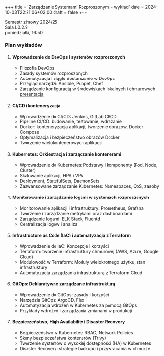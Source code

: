 +++
title = 'Zarządzanie Systemami Rozproszonymi - wykład'
date = 2024-10-03T22:21:06+02:00
draft = false
+++

Semestr zimowy 2024/25  
Sala L0.2.9  
poniedziałki, 16:50  

### Plan wykładów

1. #### Wprowadzenie do DevOps i systemów rozproszonych
   - Filozofia DevOps
   - Zasady systemów rozproszonych
   - Automatyzacja i ciągłe dostarczanie w DevOps
   - Przegląd narzędzi: Ansible, Puppet, Chef
   - Zarządzanie konfiguracją w środowiskach lokalnych i chmurowych  
[prezentacja](/jwozniak/static/lectures/0-intro.pdf])

2. #### CI/CD i konteneryzacja
   - Wprowadzenie do CI/CD: Jenkins, GitLab CI/CD
   - Pipeline CI/CD: budowanie, testowanie, wdrażanie
   - Docker: konteneryzacja aplikacji, tworzenie obrazów, Docker Compose
   - Optymalizacja i bezpieczeństwo obrazów Docker
   - Tworzenie wielokontenerowych aplikacji

3. #### Kubernetes: Orkiestracja i zarządzanie kontenerami
   - Wprowadzenie do Kubernetes: Podstawy i komponenty (Pod, Node, Cluster)
   - Skalowanie aplikacji, HPA i VPA
   - Deployment, StatefulSets, DaemonSets
   - Zaawansowane zarządzanie Kubernetes: Namespaces, QoS, zasoby

4. #### Monitorowanie i zarządzanie logami w systemach rozproszonych
   - Monitorowanie aplikacji i infrastruktury: Prometheus, Grafana
   - Tworzenie i zarządzanie metrykami oraz dashboardami
   - Zarządzanie logami: ELK Stack, Fluentd
   - Centralizacja logów i analiza

5. #### Infrastructure as Code (IaC) i automatyzacja z Terraform
   - Wprowadzenie do IaC: Koncepcje i korzyści
   - Terraform: tworzenie infrastruktury chmurowej (AWS, Azure, Google Cloud)
   - Modułowość w Terraform: Moduły wielokrotnego użytku, stan infrastruktury
   - Automatyzacja zarządzania infrastrukturą z Terraform Cloud

6. #### GitOps: Deklaratywne zarządzanie infrastrukturą
   - Wprowadzenie do GitOps: zasady i korzyści
   - Narzędzia GitOps: ArgoCD, Flux
   - Automatyzacja wdrożeń w Kubernetes za pomocą GitOps
   - Przykłady wdrożeń i zarządzania zmianami w produkcji

7. #### Bezpieczeństwo, High Availability i Disaster Recovery
   - Bezpieczeństwo w Kubernetes: RBAC, Network Policies
   - Skany bezpieczeństwa kontenerów (Trivy)
   - Tworzenie systemów o wysokiej dostępności (HA) w Kubernetes
   - Disaster Recovery: strategie backupu i przywracania w chmurze
